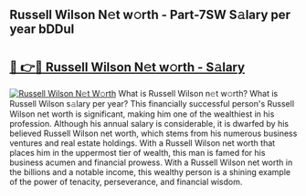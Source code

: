 ## Russell Wilson N𝚎t w𝚘rth - Part-7SW S𝚊lary per year bDDuI

# <h2><a href="http://gc3d3h9.nevu.top/?p=Russell+Wilson">🔗 👉🔴 Russell Wilson N𝚎t w𝚘rth - S𝚊lary</a></h2>

[![Russell Wilson N𝚎t W𝚘rth](https://i.imgur.com/Oavwk0R.jpeg)](http://gc3d3h9.nevu.top/?p=Russell+Wilson)
What is Russell Wilson n𝚎t w𝚘rth? What is Russell Wilson s𝚊lary per year?
This financially successful person's Russell Wilson net worth is significant, making him one of the wealthiest in his profession. Although his annual salary is considerable, it is dwarfed by his believed Russell Wilson net worth, which stems from his numerous business ventures and real estate holdings. With a Russell Wilson net worth that places him in the uppermost tier of wealth, this man is famed for his business acumen and financial prowess. With a Russell Wilson net worth in the billions and a notable income, this wealthy person is a shining example of the power of tenacity, perseverance, and financial wisdom.
